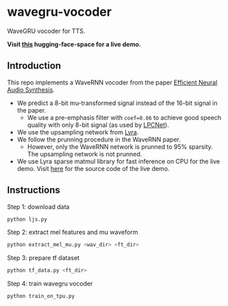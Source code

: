 # wavegru-vocoder
WaveGRU vocoder for TTS.

**Visit [this](https://huggingface.co/spaces/ntt123/WaveGRU-Text-To-Speech) hugging-face-space for a live demo.**


## Introduction

This repo implements a WaveRNN vocoder from the paper [Efficient Neural Audio Synthesis](https://arxiv.org/abs/1802.08435).

- We predict a 8-bit mu-transformed signal instead of the 16-bit signal in the paper.
  + We use a pre-emphasis filter with `coef=0.86` to achieve good speech quality with only 8-bit signal (as used by [LPCNet](https://jmvalin.ca/papers/lpcnet_icassp2019.pdf)).
- We use the upsampling network from [Lyra](https://github.com/google/lyra).
- We follow the prunning procedure in the WaveRNN paper.
  + However, only the WaveRNN network is prunned to 95% sparsity. The upsampling network is not prunned.
- We use Lyra sparse matmul library for fast inference on CPU for the live demo. Visit [here](https://huggingface.co/spaces/ntt123/WaveGRU-Text-To-Speech/tree/main) for the source code of the live demo.


## Instructions

Step 1: download data

```sh
python ljs.py
```


Step 2: extract mel features and mu waveform

```sh
python extract_mel_mu.py <wav_dir> <ft_dir>
```

Step 3: prepare tf dataset

```sh
python tf_data.py <ft_dir>
```

Step 4: train wavegru vocoder

```sh
python train_on_tpu.py
```
